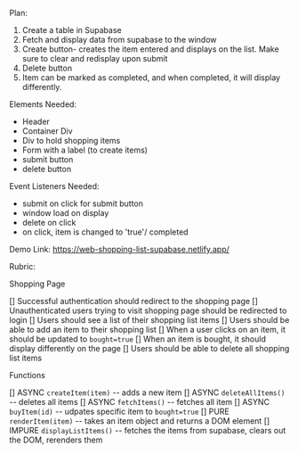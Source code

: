 Plan:

1. Create a table in Supabase
2. Fetch and display data from supabase to the window
3. Create button- creates the item entered and displays on the list. Make sure to clear and redisplay upon submit
4. Delete button
5. Item can be marked as completed, and when completed, it will display differently.

Elements Needed:

-   Header
-   Container Div
-   Div to hold shopping items
-   Form with a label (to create items)
-   submit button
-   delete button

Event Listeners Needed:

-   submit on click for submit button
-   window load on display
-   delete on click
-   on click, item is changed to 'true'/ completed

Demo Link: https://web-shopping-list-supabase.netlify.app/

Rubric:

Shopping Page

[] Successful authentication should redirect to the shopping page
[] Unauthenticated users trying to visit shopping page should be redirected to login
[] Users should see a list of their shopping list items
[] Users should be able to add an item to their shopping list
[] When a user clicks on an item, it should be updated to `bought=true`
[] When an item is bought, it should display differently on the page
[] Users should be able to delete all shopping list items

Functions

[] ASYNC `createItem(item)` -- adds a new item
[] ASYNC `deleteAllItems()` -- deletes all items
[] ASYNC `fetchItems()` -- fetches all item
[] ASYNC `buyItem(id)` -- udpates specific item to `bought=true`
[] PURE `renderItem(item)` -- takes an item object and returns a DOM element
[] IMPURE `displayListItems()` -- fetches the items from supabase, clears out the DOM, rerenders them
